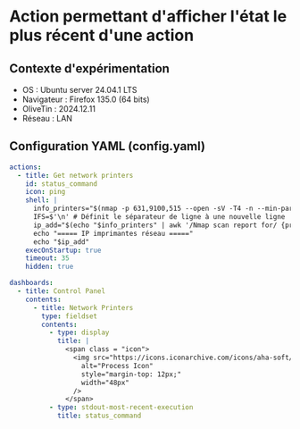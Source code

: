 # Action permettant d'afficher l'état le plus récent d'une action
## Contexte d'expérimentation
* OS : Ubuntu server 24.04.1 LTS
* Navigateur : Firefox 135.0 (64 bits)
* OliveTin : 2024.12.11
* Réseau : LAN

## Configuration YAML (config.yaml)
```yaml
actions:
  - title: Get network printers
    id: status_command
    icon: ping
    shell: |
      info_printers="$(nmap -p 631,9100,515 --open -sV -T4 -n --min-parallelism 64 --max-retries 1 -PR 192.168.1.0/24)"
      IFS=$'\n' # Définit le séparateur de ligne à une nouvelle ligne
      ip_add="$(echo "$info_printers" | awk '/Nmap scan report for/ {print $NF}')"
      echo "===== IP imprimantes réseau ====="
      echo "$ip_add"
    execOnStartup: true
    timeout: 35
    hidden: true

dashboards:
  - title: Control Panel
    contents:
      - title: Network Printers
        type: fieldset
        contents:
          - type: display
            title: |
              <span class = "icon">
                <img src="https://icons.iconarchive.com/icons/aha-soft/universal-shop/256/Print-icon.png"
                  alt="Process Icon"
                  style="margin-top: 12px;"
                  width="48px"
                />
              </span>
          - type: stdout-most-recent-execution
            title: status_command
```
